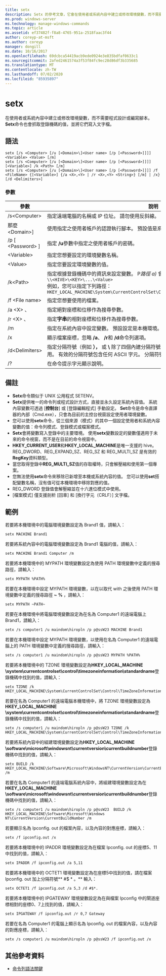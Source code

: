 ```yaml
---
title: setx
description: Setx 的參考文章，它會在使用者或系統內容中建立或修改環境變數，而不需要程式設計或編寫腳本。
ms.prod: windows-server
ms.technology: manage-windows-commands
ms.topic: article
ms.assetid: ef37482f-f8a8-4765-951a-2518faac3f44
author: coreyp-at-msft
ms.author: coreyp
manager: dongill
ms.date: 10/16/2017
ms.openlocfilehash: 69dcbca54419acb9ede0924e3e835bdfaf0633c1
ms.sourcegitcommit: 2afed2461574a3f53f84fc9ec28d86df3b335685
ms.translationtype: MT
ms.contentlocale: zh-TW
ms.lasthandoff: 07/02/2020
ms.locfileid: "85935897"
---
```

# <a name="setx"></a>setx

在使用者或系統內容中建立或修改環境變數，而不需要程式設計或編寫腳本。 **Setx**命令也會抓取登錄機碼的值，並將它們寫入文字檔。



## <a name="syntax"></a>語法

```
setx [/s <Computer> [/u [<Domain>\]<User name> [/p [<Password>]]]] <Variable> <Value> [/m]
setx [/s <Computer> [/u [<Domain>\]<User name> [/p [<Password>]]]] [<Variable>] /k <Path> [/m]
setx [/s <Computer> [/u [<Domain>\]<User name> [/p [<Password>]]]] /f <FileName> {[<Variable>] {/a <X>,<Y> | /r <X>,<Y> <String>} [/m] | /x} [/d <Delimiters>]
```

### <a name="parameters"></a>參數

|         參數          |                                                                                                                                              說明                                                                                                                                              |
|----------------------------|-------------------------------------------------------------------------------------------------------------------------------------------------------------------------------------------------------------------------------------------------------------------------------------------------------|
|       /s\<Computer>       |                                                                                  指定遠端電腦的名稱或 IP 位址。 請勿使用反斜線。 預設值是本機電腦的名稱。                                                                                  |
| 那麼\<Domain>\]<User name> |                                                                                           使用指定之使用者帳戶的認證執行腳本。 預設值是系統許可權。                                                                                            |
|      /p [ \<Password> ]      |                                                                                                         指定 **/u**參數中指定之使用者帳戶的密碼。                                                                                                         |
|        \<Variable>         |                                                                                                                 指定您想要設定的環境變數名稱。                                                                                                                  |
|          \<Value>          |                                                                                                                指定您要設定環境變數的值。                                                                                                                 |
|         /k\<Path>         | 指定根據登錄機碼中的資訊來設定變數。 P*路徑 a)* 會使用下列語法：</br>`\\<HIVE>\<KEY>\...\<Value>`</br>例如，您可以指定下列路徑：</br>`HKEY_LOCAL_MACHINE\System\CurrentControlSet\Control\TimeZoneInformation\StandardName` |
|      /f \<File name>       |                                                                                                                               指定您想要使用的檔案。                                                                                                                                |
|        /a \<X> 、<Y>         |                                                                                                                    指定絕對座標和位移作為搜尋參數。                                                                                                                    |
|   /r \<X> 、 <Y><String>   |                                                                                                            指定**字串**的相對座標和位移作為搜尋參數。                                                                                                            |
|             /m             |                                                                                                指定在系統內容中設定變數。 預設設定是本機環境。                                                                                                 |
|             /x             |                                                                                                       顯示檔案座標，忽略 **/a**、 **/r**和 **/d**命令列選項。                                                                                                        |
|      /d\<Delimiters>      |                    指定分隔符號（例如 **），** 或 **\\** 除了四個內建分隔符號（空格、TAB、ENTER 和換行字元）以外使用。 有效的分隔符號包含任何 ASCII 字元。 分隔符號的最大數目為15，包括內建的分隔符號。                    |
|             /?             |                                                                                                                                 在命令提示字元顯示說明。                                                                                                                                  |

## <a name="remarks"></a>備註

-   **Setx**命令類似于 UNIX 公用程式 SETENV。
-   **Setx**提供唯一的命令列或程式設計方式，直接並永久設定系統內容值。 系統內容變數可透過 [**控制台**] 或 [登錄編輯程式] 手動設定。 **Set**命令是命令直譯器的內部（Cmd.exe），只會為目前的主控台視窗設定使用者環境變數。
-   您可以使用**setx**命令，從三個來源（模式）的其中一個設定使用者和系統內容變數的值：命令列模式、登錄模式或檔案模式。
-   **Setx**會將變數寫入登錄中的主要環境。 使用**setx**變數設定的變數僅適用于未來的命令視窗，而不是在目前的命令視窗中。
-   **HKEY_CURRENT_USER**和**HKEY_LOCAL_MACHINE**是唯一支援的 hive。 REG_DWORD、REG_EXPAND_SZ、REG_SZ 和 REG_MULTI_SZ 是有效的**RegKey**資料類型。
-   當您取得登錄中**REG_MULTI_SZ**值的存取權時，只會解壓縮和使用第一個專案。
-   您無法使用**setx**命令來移除已新增至本機或系統內容的值。 您可以使用**set**搭配變數名稱，沒有值可從本機環境中移除對應的值。
-   REG_DWORD 登錄值會解壓縮並在十六進位模式中使用。
-   [檔案模式] 僅支援剖析 [回車] 和 [換行字元（CRLF）] 文字檔。

## <a name="examples"></a>範例

若要將本機環境中的電腦環境變數設定為 Brand1 值，請輸入：
```
setx MACHINE Brand1
```
若要將系統內容中的電腦環境變數設定為 Brand1 電腦的值，請輸入：
```
setx MACHINE Brand1 Computer /m
```
若要將本機環境中的 MYPATH 環境變數設定為使用 PATH 環境變數中定義的搜尋路徑，請輸入：
```
setx MYPATH %PATH%
```
若要在本機環境中設定 MYPATH 環境變數，以在以取代 with 之後使用 PATH 環境變數中定義的搜尋路徑 **~** **%** ，請輸入：
```
setx MYPATH ~PATH~
```
若要在本機環境中將電腦環境變數設定為在名為 Computer1 的遠端電腦上 Brand1，請輸入：
```
setx /s computer1 /u maindom\hiropln /p p@ssW23 MACHINE Brand1
```
若要在本機環境中設定 MYPATH 環境變數，以使用在名為 Computer1 的遠端電腦上的 PATH 環境變數中定義的搜尋路徑，請輸入：
```
setx /s computer1 /u maindom\hiropln /p p@ssW23 MYPATH %PATH%
```
若要將本機環境中的 TZONE 環境變數設定為**HKEY_LOCAL_MACHINE \system\currentcontrolset\control\timezoneinformation\standardname**登錄機碼中找到的值，請輸入：
```
setx TZONE /k HKEY_LOCAL_MACHINE\System\CurrentControlSet\Control\TimeZoneInformation\StandardName
```
若要在名為 Computer1 的遠端電腦本機環境中，將 TZONE 環境變數設定為**HKEY_LOCAL_MACHINE \system\currentcontrolset\control\timezoneinformation\standardname**登錄機碼中找到的值，請輸入：
```
setx /s computer1 /u maindom\hiropln /p p@ssW23 TZONE /k HKEY_LOCAL_MACHINE\System\CurrentControlSet\Control\TimeZoneInformation\StandardName
```
若要將系統內容中的組建環境變數設定為**HKEY_LOCAL_MACHINE \software\microsoft\windowsnt\currentversion\currentbuildnumber**登錄機碼中找到的值，請輸入：
```
setx BUILD /k HKEY_LOCAL_MACHINE\Software\Microsoft\WindowsNT\CurrentVersion\CurrentBuildNumber /m
```
若要在名為 Computer1 的遠端電腦系統內容中，將組建環境變數設定為在**HKEY_LOCAL_MACHINE \software\microsoft\windowsnt\currentversion\currentbuildnumber**登錄機碼中找到的值，請輸入：
```
setx /s computer1 /u maindom\hiropln /p p@ssW23  BUILD /k HKEY_LOCAL_MACHINE\Software\Microsoft\Windows NT\CurrentVersion\CurrentBuildNumber /m
```
若要顯示名為 Ipconfig. out 的檔案內容，以及內容的對應座標，請輸入：
```
setx /f ipconfig.out /x
```
若要將本機環境中的 IPADDR 環境變數設定為在檔案 Ipconfig. out 的座標5、11中找到的值，請輸入：
```
setx IPADDR /f ipconfig.out /a 5,11
```
若要將本機環境中的 OCTET1 環境變數設定為在座標5中找到的值，請在檔案 Ipconfig. out 加上分隔符號** #$ \* 。** 輸入：
```
setx OCTET1 /f ipconfig.out /a 5,3 /d #$*.
```
若要將本機環境中的 IPGATEWAY 環境變數設定為在與檔案 Ipconfig 中的閘道座標相對的座標0、7上找到的值，請輸入：
```
setx IPGATEWAY /f ipconfig.out /r 0,7 Gateway
```
若要在名為 Computer1 的電腦上顯示名為 Ipconfig. out 的檔案內容，以及內容的對應座標，請輸入：
```
setx /s computer1 /u maindom\hiropln /p p@ssW23 /f ipconfig.out /x
```

## <a name="additional-references"></a>其他參考資料

- [命令列語法關鍵](command-line-syntax-key.md)